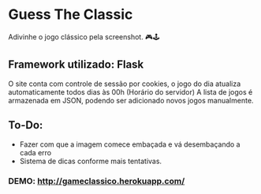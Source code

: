 # Guess The Classic
Adivinhe o jogo clássico pela screenshot. 🎮🕹️

## Framework utilizado: Flask

O site conta com controle de sessão por cookies, o jogo do dia atualiza automaticamente todos dias às 00h (Horário do servidor)
A lista de jogos é armazenada em JSON, podendo ser adicionado novos jogos manualmente.

## To-Do:
- Fazer com que a imagem comece embaçada e vá desembaçando a cada erro
- Sistema de dicas conforme mais tentativas.

### DEMO: http://gameclassico.herokuapp.com/
